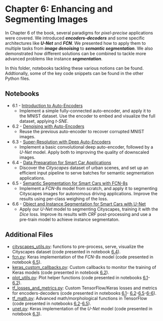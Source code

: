 # Chapter 6: Enhancing and Segmenting Images

In Chapter 6 of the book, several paradigms for _pixel-precise_ applications were covered. We introduced **_encoders-decoders_** and some specific architectures like **_U-Net_** and **_FCN_**. We presented how to apply them to multiple tasks from _**image denoising**_ to **_semantic segmentation_**. We also demonstrated how different solutions can be combined to tackle more advanced problems like instance **_segmentation_**.

In this folder, notebooks tackling these various notions can be found. Addtionally, some of the key code snippets can be found in the other Python files.

## Notebooks

- 6.1 - [Introduction to Auto-Encoders](./ch6_nb1_intro_to_autoencoders.ipynb)
    - Implement a simple fully-connected auto-encoder, and apply it to the MNIST dataset. Use the encoder to embed and visualize the full dataset, applying _t-SNE_.
- 6.2 - [Denoising with Auto-Encoders](./ch6_nb2_denoising_with_autoencoders.ipynb)
    - Reuse the previous auto-encoder to recover corrupted MNIST images.
- 6.3 - [Super-Resolution with Deep Auto-Encoders](./ch6_nb3_super_resolution_with_dae.ipynb)
    - Implement a basic convolutional deep auto-encoder, followed by a _U-Net_ model. Apply both to improving the quality of downscaled images.
- 6.4 - [Data Preparation for Smart Car Applications](./ch6_nb4_data_preparation_for_smart_car_apps.ipynb)
    - Discover the _Cityscapes_ dataset of urban scenes, and set up an efficient input pipeline to serve batches for semantic segmentation applications.
- 6.5 - [Semantic Segmentation for Smart Cars with FCN-8s](./ch6_nb5_semantic_segmentation_for_smart_cars_with_fcn8s.ipynb)
    - Implement a _FCN-8s_ model from scratch, and apply it to segmenting Cityscapes images for autonomous driving applications. Improve the results using per-class weighing of the loss.
- 6.6 - [Object and Instance Segmentation for Smart Cars with U-Net](./ch6_nb6_object_and_instance_segmentation_for_smart_cars_with_unet.ipynb)
    -  Apply our _U-Net_ model to segmenting Cityscapes, training it with the _Dice_ loss. Improve its results with _CRF_ post-processing and use a pre-train model to achieve instance segmentaton.
	
## Additional Files

- [cityscapes_utils.py](cityscapes_utils.py): functions to pre-process, serve, visualize the Cityscapes dataset (code presented in notebook [6.4](./ch6_nb4_data_preparation_for_smart_car_apps.ipynb)).
- [fcn.py](fcn.py): Keras implementation of the _FCN-8s_ model (code presented in notebook [6.5](./ch6_nb5_semantic_segmentation_for_smart_cars_with_fcn8s.ipynb)).
- [keras_custom_callbacks.py](keras_custom_callbacks.py): Custom callbacks to monitor the training of Keras models (code presented in notebook [6.2](./ch6_nb2_denoising_with_autoencoders.ipynb)).
- [plot_utils.py](plot_utils.py): Plot helper functions (code presented in notebooks [6.1](./ch6_nb1_intro_to_autoencoders.ipynb)- [6.2](./ch6_nb2_denoising_with_autoencoders.ipynb)).
- [tf_losses_and_metrics.py](tf_losses_and_metrics.py): Custom TensorFlow/Keras losses and metrics for encoders-decoders (code presented in notebooks [6.1](./ch6_nb1_intro_to_autoencoders.ipynb)- [6.2](./ch6_nb2_denoising_with_autoencoders.ipynb)-[6.5](./ch6_nb5_semantic_segmentation_for_smart_cars_with_fcn8s.ipynb)-[6-6](./ch6_nb6_object_and_instance_segmentation_for_smart_cars_with_unet.ipynb)).
- [tf_math.py](tf_math.py): Advanced math/morphological functions in TensorFlow (code presented in notebooks [6.2](./ch6_nb2_denoising_with_autoencoders.ipynb)-[6.5](./ch6_nb5_semantic_segmentation_for_smart_cars_with_fcn8s.ipynb)).
- [unet.py](unet.py): Keras implementation of the _U-Net_ model (code presented in notebook [6.3](./ch6_nb3_super_resolution_with_dae.ipynb)).